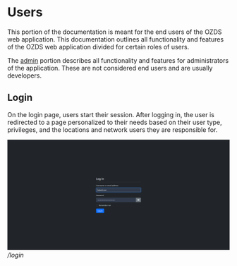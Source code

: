 # Users

This portion of the documentation is meant for the end users of the OZDS web
application. This documentation outlines all functionality and features of the
OZDS web application divided for certain roles of users.

The [admin](docs/en/user/admin/index.md) portion describes all functionality and
features for administrators of the application. These are not considered end
users and are usually developers.

## Login

On the login page, users start their session. After logging in, the user is
redirected to a page personalized to their needs based on their user type,
privileges, and the locations and network users they are responsible for.

![Login](../assets/login.png) _/login_
